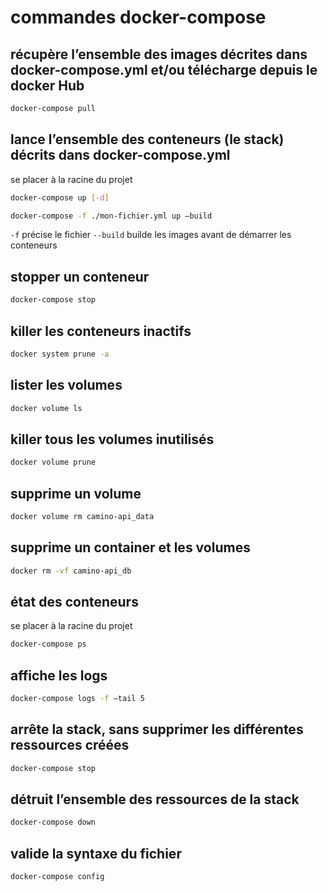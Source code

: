 # commandes docker-compose

## récupère l’ensemble des images décrites dans docker-compose.yml et/ou télécharge depuis le docker Hub

```bash
docker-compose pull
```

## lance l’ensemble des conteneurs (le stack)  décrits dans docker-compose.yml

se placer à la racine du projet

```bash
docker-compose up [-d]
```

```bash
docker-compose -f ./mon-fichier.yml up –build
```

`-f` précise le fichier
`--build` builde les images avant de démarrer les conteneurs

## stopper un conteneur

```bash
docker-compose stop
```

## killer les conteneurs inactifs

```bash
docker system prune -a
```

## lister les volumes

```bash
docker volume ls
```

## killer tous les volumes inutilisés

```bash
docker volume prune
```

## supprime un volume

```bash
docker volume rm camino-api_data
```

## supprime un container et les volumes

```bash
docker rm -vf camino-api_db
```

## état des conteneurs

se placer à la racine du projet

```bash
docker-compose ps
```

## affiche les logs

```bash
docker-compose logs -f –tail 5
```

## arrête la stack, sans supprimer les différentes ressources créées

```bash
docker-compose stop
```

## détruit l’ensemble des ressources de la stack

```bash
docker-compose down
```

## valide la syntaxe du fichier

```bash
docker-compose config
```
